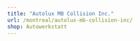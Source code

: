 ```yaml
---
title: "Autolux MB Collision Inc."
url: /montreal/autolux-mb-collision-inc/
shop: Autowerkstatt
---
```

